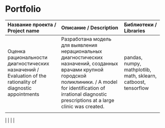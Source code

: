# Portfolio

| Название проекта / Project name | Описание / Description | Библиотеки / Libraries |
|:---------------|:---------------|:---------------|
| Оценка рациональности диагностических назначений / Evaluation of the rationality of diagnostic appointments| Разработана модель для выявления нерациональных диагностических назначений, созданных врачами крупной городской поликлиники. /  A model for identification of irrational diagnostic prescriptions at a large clinic was created. | pandas, numpy, mathplotlib, math, sklearn, catboost, tensorflow               |
| |                |                |

|                |                |                |

